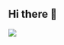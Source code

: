 ## Hi there 👋

<!--
**eononenoe/eononenoe** is a ✨ _special_ ✨ repository because its `README.md` (this file) appears on your GitHub profile.

Here are some ideas to get you started:

- 🔭 I’m currently working on ...
- 🌱 I’m currently learning ...
- 👯 I’m looking to collaborate on ...
- 🤔 I’m looking for help with ...
- 💬 Ask me about ...
- 📫 How to reach me: ...
- 😄 Pronouns: ...
- ⚡ Fun fact: ...

-->
<img src="https://capsule-render.vercel.app/api?type=wave&color=auto&height=300&section=header&text=capsule%20render&fontSize=90" />

